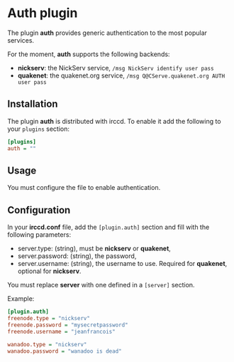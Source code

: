 # Auth plugin

The plugin **auth** provides generic authentication to the most popular
services.

For the moment, **auth** supports the following backends:

- **nickserv**: the NickServ service, `/msg NickServ identify user pass`
- **quakenet**: the quakenet.org service, `/msg Q@CServe.quakenet.org AUTH user pass`

## Installation

The plugin **auth** is distributed with irccd. To enable it add the following to
your `plugins` section:

```ini
[plugins]
auth = ""
```

## Usage

You must configure the file to enable authentication.

## Configuration

In your **irccd.conf** file, add the `[plugin.auth]` section and fill with the
following parameters:

- server.type: (string), must be **nickserv** or **quakenet**,
- server.password: (string), the password,
- server.username: (string), the username to use. Required for **quakenet**,
  optional for **nickserv**.

You must replace **server** with one defined in a `[server]` section.

Example:

```ini
[plugin.auth]
freenode.type = "nickserv"
freenode.password = "mysecretpassword"
freenode.username = "jeanfrancois"

wanadoo.type = "nickserv"
wanadoo.password = "wanadoo is dead"
```
